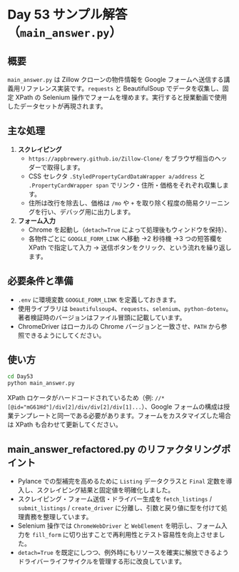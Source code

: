 # Day 53 サンプル解答（`main_answer.py`）

## 概要

`main_answer.py` は Zillow クローンの物件情報を Google フォームへ送信する講義用リファレンス実装です。`requests` と BeautifulSoup でデータを収集し、固定 XPath の Selenium 操作でフォームを埋めます。実行すると授業動画で使用したデータセットが再現されます。

## 主な処理

1. **スクレイピング**
   - `https://appbrewery.github.io/Zillow-Clone/` をブラウザ相当のヘッダーで取得します。
   - CSS セレクタ `.StyledPropertyCardDataWrapper a/address` と `.PropertyCardWrapper span` でリンク・住所・価格をそれぞれ収集します。
   - 住所は改行を除去し、価格は `/mo` や `+` を取り除く程度の簡易クリーニングを行い、デバッグ用に出力します。
2. **フォーム入力**
   - Chrome を起動し（`detach=True` によって処理後もウィンドウを保持）、
   - 各物件ごとに `GOOGLE_FORM_LINK` へ移動 →2 秒待機 →3 つの短答欄を XPath で指定して入力 → 送信ボタンをクリック、という流れを繰り返します。

## 必要条件と準備

- `.env` に環境変数 `GOOGLE_FORM_LINK` を定義しておきます。
- 使用ライブラリは `beautifulsoup4`、`requests`、`selenium`、`python-dotenv`。著者検証時のバージョンはファイル冒頭に記載しています。
- ChromeDriver はローカルの Chrome バージョンと一致させ、`PATH` から参照できるようにしてください。

## 使い方

```bash
cd Day53
python main_answer.py
```

XPath ロケータがハードコードされているため（例: `//*[@id="mG61Hd"]/div[2]/div/div[2]/div[1]...`）、Google フォームの構成は授業テンプレートと同一である必要があります。フォームをカスタマイズした場合は XPath も合わせて更新してください。

## main_answer_refactored.py のリファクタリングポイント

- Pylance での型補完を高めるために `Listing` データクラスと `Final` 定数を導入し、スクレイピング結果と固定値を明確化しました。
- スクレイピング・フォーム送信・ドライバー生成を `fetch_listings` / `submit_listings` / `create_driver` に分離し、引数と戻り値に型を付けて処理責務を整理しています。
- Selenium 操作では `ChromeWebDriver` と `WebElement` を明示し、フォーム入力を `fill_form` に切り出すことで再利用性とテスト容易性を向上させました。
- `detach=True` を既定にしつつ、例外時にもリソースを確実に解放できるようドライバーライフサイクルを管理する形に改良しています。
